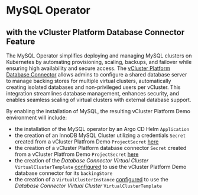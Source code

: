 # MySQL Operator 
## with the vCluster Platform Database Connector Feature

The MySQL Operator simplifies deploying and managing MySQL clusters on Kubernetes by automating provisioning, scaling, backups, and failover while ensuring high availability and secure access. The [vCluster Platform Database Connector](https://www.vcluster.com/docs/platform/administer/connector/database) allows admins to configure a shared database server to manage backing stores for multiple virtual clusters, automatically creating isolated databases and non-privileged users per vCluster. This integration streamlines database management, enhances security, and enables seamless scaling of virtual clusters with external database support.

By enabling the installation of MySQL, the resulting vCluster Platform Demo environment will include:
- the installation of the MySQL operator by an Argo CD Helm `Application`
- the creation of an InnoDB MySQL Cluster utilizing a credentials `Secret` created from a vCluster Platfrom Demo `ProjectSecret` [here](https://github.com/loft-demos/loft-demo-base/blob/main/vcluster-platform-demo-generator/vcluster-platform-gitops/project-secrets/project-secrets.yaml#L68-L77)
- the creation of a vCluster Platform database connector `Secret` created from a vCluster Platfrom Demo `ProjectSecret` [here](https://github.com/loft-demos/loft-demo-base/blob/main/vcluster-platform-demo-generator/vcluster-platform-gitops/project-secrets/project-secrets.yaml#L79-L88)
- the creation of the *Database Connector Virtual Cluster* `VirtualClusterTemplate` [configured](./manifests/db-connected-vcluster-template.yaml#L69-L73) to use the vCluster Platform Demo database connector for its `backingStore`
- the creation of a `VirtualClusterInstance` [configured](./manifests/database-connector-vcluster.yaml#L15-L17) to use the *Database Connector Virtual Cluster* `VirtualClusterTemplate`

